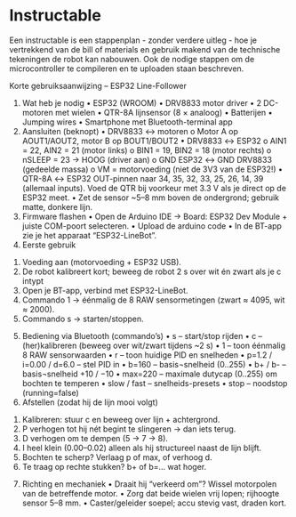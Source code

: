# Instructable

Een instructable is een stappenplan - zonder verdere uitleg - hoe je vertrekkend van de bill of materials en gebruik makend van de technische tekeningen de robot kan nabouwen. Ook de nodige stappen om de microcontroller te compileren en te uploaden staan beschreven.  

Korte gebruiksaanwijzing – ESP32 Line-Follower 
1) Wat heb je nodig
•	ESP32 (WROOM)
•	DRV8833 motor driver
•	2 DC-motoren met wielen 
•	QTR-8A lijnsensor (8 × analoog)
•	Batterijen
•	Jumping wires
•	Smartphone met Bluetooth-terminal app 
2) Aansluiten (beknopt)
•	DRV8833 ↔ motoren
o	Motor A op AOUT1/AOUT2, motor B op BOUT1/BOUT2
•	DRV8833 ↔ ESP32
o	AIN1 = 22, AIN2 = 21 (motor links)
o	BIN1 = 19, BIN2 = 18 (motor rechts)
o	nSLEEP = 23 → HOOG (driver aan)
o	GND ESP32 ↔ GND DRV8833 (gedeelde massa)
o	VM = motorvoeding (niet de 3V3 van de ESP32!)
•	QTR-8A ↔ ESP32
OUT-pinnen naar 34, 35, 32, 33, 25, 26, 14, 39 (allemaal inputs).
Voed de QTR bij voorkeur met 3.3 V als je direct op de ESP32 meet.
•	Zet de sensor ~5–8 mm boven de ondergrond; gebruik matte, donkere lijn.
3) Firmware flashen
•	Open de Arduino IDE → Board: ESP32 Dev Module +  juiste COM-poort selecteren.
•	Upload de arduino code 
•	In de BT-app zie je het apparaat “ESP32-LineBot”.
4) Eerste gebruik
1.	Voeding aan (motorvoeding + ESP32 USB).
2.	De robot kalibreert kort; beweeg de robot 2 s over wit én zwart als je c intypt
3.	Open je BT-app, verbind met ESP32-LineBot.
4.	Commando 1 → éénmalig de 8 RAW sensormetingen (zwart ≈ 4095, wit ≈ 2000).
5.	Commando s → starten/stoppen.
5) Bediening via Bluetooth (commando’s)
•	s – start/stop rijden
•	c – (her)kalibreren (beweeg over wit/zwart tijdens ~2 s)
•	1 – toon éénmalig 8 RAW sensorwaarden
•	r – toon huidige PID en snelheden
•	p=1.2 / i=0.00 / d=6.0 – stel PID in
•	b=160 – basis¬snelheid (0..255)
•	b+ / b- – basis¬snelheid +10 / −10
•	max=220 – maximale dutycap (0..255) om bochten te temperen
•	slow / fast – snelheids-presets
•	stop – noodstop (running=false)
6) Afstellen (zodat hij de lijn mooi volgt)
1.	Kalibreren: stuur c en beweeg over lijn + achtergrond.
2.	P verhogen tot hij nét begint te slingeren → dan iets terug.
3.	D verhogen om te dempen (5 → 7 → 8).
4.	I heel klein (0.00–0.02) alleen als hij structureel naast de lijn blijft.
5.	Bochten te scherp? Verlaag p of max, of verhoog d.
6.	Te traag op rechte stukken? b+ of b=… wat hoger.
7) Richting en mechaniek
•	Draait hij “verkeerd om”? Wissel motorpolen van de betreffende motor.
•	Zorg dat beide wielen vrij lopen; rijhoogte sensor 5–8 mm.
•	Caster/geleider soepel; accu stevig vast, draden kort.



